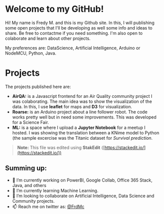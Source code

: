 # Welcome to my GitHub!

Hi! My name is Fredy M. and this is my Github site. In this, I will publishing some open projects that I'll be developing as well some info and ideas to share. Be free to contactme if you need something. I'm also open to colaborate and learn about other projects.

My preferences are: DataScience, Artificial Intelligence, Arduino or NodeMCU, Python, Java. 

# Projects

The projects published here are: 
- **AirQA:** is a Javascript frontend for an Air Quality community project I was colaborating. The main idea was to show the visualization of the data. In this, I use **leaflet** for maps and **D3** for visualization.
- **Roarse:** is an Arduino project about a line follower robot. The code works pretty well but in need some improvements. This was developed for a Science Fair.
- **ML:** is a space where I upload a **Jupyter Notebook** for a meetup I hosted. I was showing the translation between a KNime model to Python (the sample excercise was the Titanic dataset for *Survival prediction*.  

> **Note:** This file was edited using **StakEdit** ([https://stackedit.io/](https://stackedit.io/))

## Summing up: ##

- 🔭 I’m currently working on PowerBI, Google Collab, Office 365 Stack, Java, and others
- 🌱 I’m currently learning Machine Learning.
- 👯 I’m looking to collaborate on Artificial Intelligence, Data Science and Community projects.
- 📫 Reach me on twitter as: [@FrdMc](https://twitter.com/frdmc) 
